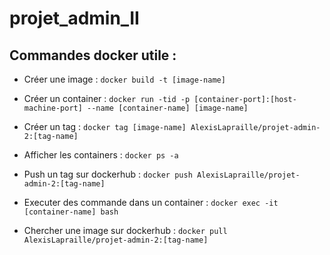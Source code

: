 # projet_admin_II

## Commandes docker utile :
* Créer une image : `docker build -t [image-name]`
* Créer un container : `docker run -tid -p [container-port]:[host-machine-port] --name [container-name] [image-name]`
* Créer un tag : `docker tag [image-name] AlexisLapraille/projet-admin-2:[tag-name]`

* Afficher les containers : `docker ps -a`
* Push un tag sur dockerhub : `docker push AlexisLapraille/projet-admin-2:[tag-name]`
* Executer des commande dans un container : `docker exec -it [container-name] bash`
* Chercher une image sur dockerhub : `docker pull AlexisLapraille/projet-admin-2:[tag-name]`

